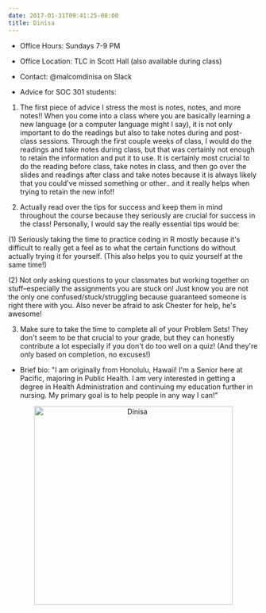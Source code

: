 ```yaml
---
date: 2017-01-31T09:41:25-08:00
title: Dinisa
---
```


- Office Hours:  Sundays 7-9 PM
- Office Location:  TLC in Scott Hall (also available during class)
- Contact: @malcomdinisa on Slack

- Advice for SOC 301 students: 

1. The first piece of advice I stress the most is notes, notes, and more notes!! When you come into a class where you are basically learning a new language (or a computer language might I say), it is not only important to do the readings but also to take notes during and post-class sessions. Through the first couple weeks of class, I would do the readings and take notes during class, but that was certainly not enough to retain the information and put it to use. It is certainly most crucial to do the reading before class, take notes in class, and then go over the slides and readings after class and take notes because it is always likely that you could've missed something or other.. and it really helps when trying to retain the new info!!

2. Actually read over the tips for success and keep them in mind throughout the course because they seriously are crucial for success in the class! Personally, I would say the really essential tips would be:

(1) Seriously taking the time to practice coding in R mostly because it's difficult to really get a feel as to what the certain functions do without actually trying it for yourself. (This also helps you to quiz yourself at the same time!)

(2) Not only asking questions to your classmates but working together on stuff–especially the assignments you are stuck on! Just know you are not the only one confused/stuck/struggling because guaranteed someone is right there with you. Also never be afraid to ask Chester for help, he's awesome!

3. Make sure to take the time to complete all of your Problem Sets! They don't seem to be that crucial to your grade, but they can honestly contribute a lot especially if you don't do too well on a quiz! (And they're only based on completion, no excuses!)

- Brief bio:  "I am originally from Honolulu, Hawaii! I'm a Senior here at Pacific, majoring in Public Health. I am very interested in getting a degree in Health Administration and continuing my education further in nursing. My primary goal is to help people in any way I can!"  

<p style="text-align:center;"><img src="http://ismayc.github.io/soc301_s2017/img/dinisa.jpg" alt="Dinisa" style="width:400px"></p>